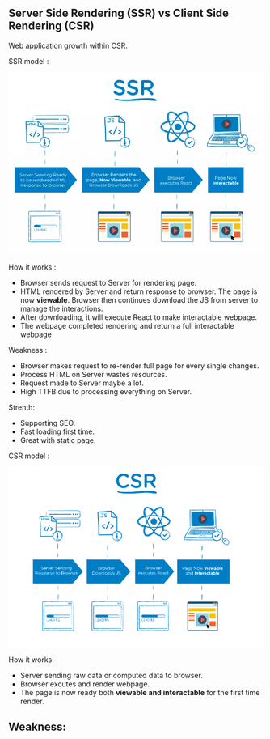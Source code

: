 ## Server Side Rendering (SSR) vs Client Side Rendering (CSR)

 Web application growth within CSR.
 
 SSR model :

 ![DOM example](Image/SSR.webp)

How it works :
 - Browser sends request to Server for rendering page.
 - HTML rendered by Server and return response to browser. The page is now **viewable**. Browser then continues download the JS from server to manage the interactions.
 - After downloading, it will execute React to make interactable webpage.
 - The webpage completed rendering and return a full interactable webpage

 Weakness :
 - Browser makes request to re-render full page for every single changes.
 - Process HTML on Server wastes resources.
 - Request made to Server maybe a lot.
 - High TTFB due to processing everything on Server.

Strenth:
- Supporting SEO.
- Fast loading first time.
- Great with static page.

CSR model :

![DOM example](Image/CSR.png)

How it works:
-   Server sending raw data or computed data to browser. 
- Browser excutes and render webpage.
- The page is now ready both **viewable and interactable** for the first time render.

Weakness:
- 